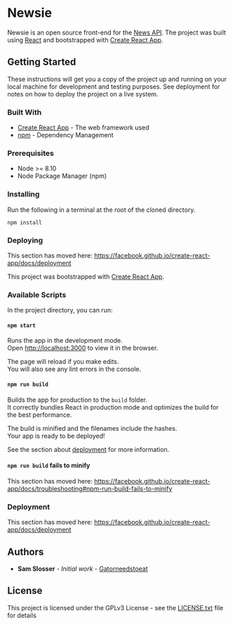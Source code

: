 # Newsie

Newsie is an open source front-end for the [News API](https://newsapi.org/).  The project was built using [React](https://reactjs.org/) and bootstrapped with [Create React App](https://github.com/facebook/create-react-app).


## Getting Started

These instructions will get you a copy of the project up and running on your local machine for development and testing purposes. See deployment for notes on how to deploy the project on a live system.

### Built With

* [Create React App](https://create-react-app.dev/) - The web framework used
* [npm](https://www.npmjs.com/) - Dependency Management

### Prerequisites

* Node >= 8.10
* Node Package Manager (npm)

### Installing

Run the following in a terminal at the root of the cloned directory.

`npm install`

### Deploying
This section has moved here: https://facebook.github.io/create-react-app/docs/deployment

This project was bootstrapped with [Create React App](https://github.com/facebook/create-react-app).


### Available Scripts

In the project directory, you can run:

#### `npm start`

Runs the app in the development mode.<br />
Open [http://localhost:3000](http://localhost:3000) to view it in the browser.

The page will reload if you make edits.<br />
You will also see any lint errors in the console.

#### `npm run build`

Builds the app for production to the `build` folder.<br />
It correctly bundles React in production mode and optimizes the build for the best performance.

The build is minified and the filenames include the hashes.<br />
Your app is ready to be deployed!

See the section about [deployment](https://facebook.github.io/create-react-app/docs/deployment) for more information.

#### `npm run build` fails to minify

This section has moved here: https://facebook.github.io/create-react-app/docs/troubleshooting#npm-run-build-fails-to-minify

### Deployment

This section has moved here: https://facebook.github.io/create-react-app/docs/deployment

## Authors

* **Sam Slosser** - *Initial work* - [Gatorneedstoeat](https://github.com/Gatorneedstoeat)

## License

This project is licensed under the GPLv3 License - see the [LICENSE.txt](LICENSE.txt) file for details




